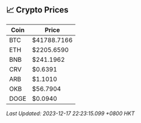 ## 📈 Crypto Prices

| Coin | Price |
| ---- | ----- |
| BTC | $41788.7166 |
| ETH | $2205.6590 |
| BNB | $241.1962 |
| CRV | $0.6391 |
| ARB | $1.1010 |
| OKB | $56.7904 |
| DOGE | $0.0940 |

_Last Updated: 2023-12-17 22:23:15.099 +0800 HKT_
